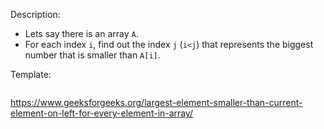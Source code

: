 
Description:
- Lets say there is an array `A`.
- For each index `i`, find out the index `j` (`i<j`) that represents the biggest number that is smaller than `A[i]`.

Template:
```java

```

https://www.geeksforgeeks.org/largest-element-smaller-than-current-element-on-left-for-every-element-in-array/

